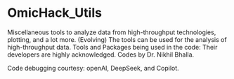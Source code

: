 # OmicHack_Utils
Miscellaneous tools to analyze data from high-throughput technologies, plotting, and a lot more. (Evolving)
The tools can be used for the analysis of high-throughput data. 
Tools and Packages being used in the code: Their developers are highly acknowledged. 
 Codes by Dr. Nikhil Bhalla. 

 Code debugging courtesy: openAI, DeepSeek, and Copilot.
